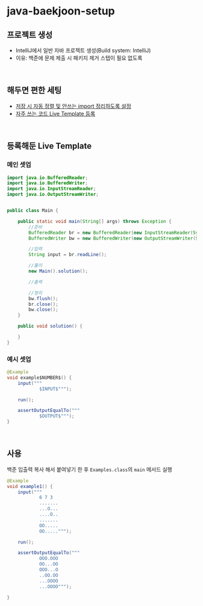 # java-baekjoon-setup

## 프로젝트 생성
- IntelliJ에서 일반 자바 프로젝트 생성(Build system: IntelliJ)
- 이유: 백준에 문제 제출 시 패키지 제거 스텝이 필요 없도록

<br>

## 해두면 편한 세팅

- [저장 시 자동 정렬 및 안쓰는 import 정리하도록 설정](https://velog.io/@viiviii/intelliJ-trigger-actions-when-saving-changes)
- [자주 쓰는 코드 Live Template 등록](https://velog.io/@viiviii/IntelliJ-Live-Templates-Setting)

<br>

## 등록해둔 Live Template

### 메인 셋업
```java
import java.io.BufferedReader;
import java.io.BufferedWriter;
import java.io.InputStreamReader;
import java.io.OutputStreamWriter;


public class Main {

    public static void main(String[] args) throws Exception {
        //준비
        BufferedReader br = new BufferedReader(new InputStreamReader(System.in));
        BufferedWriter bw = new BufferedWriter(new OutputStreamWriter(System.out));

        //입력
        String input = br.readLine();

        //풀이
        new Main().solution();

        //출력

        //정리
        bw.flush();
        br.close();
        bw.close();
    }

    public void solution() {

    }
}
```

### 예시 셋업

```java
@Example
void example$NUMBER$() {
    input("""
            $INPUT$""");

    run();

    assertOutputEqualTo("""
            $OUTPUT$""");
}
```

<br>

## 사용

백준 입출력 복사 해서 붙여넣기 한 후 `Examples.class`의 `main` 메서드 실행

```java
@Example
void example1() {
    input("""
            6 7 3
            .......
            ...O...
            ....O..
            .......
            OO.....
            OO.....""");

    run();

    assertOutputEqualTo("""
            OOO.OOO
            OO...OO
            OOO...O
            ..OO.OO
            ...OOOO
            ...OOOO""");

}
```




